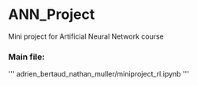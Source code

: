 # ANN_Project
Mini project for Artificial Neural Network course

### Main file:
'''
adrien_bertaud_nathan_muller/miniproject_rl.ipynb
'''

